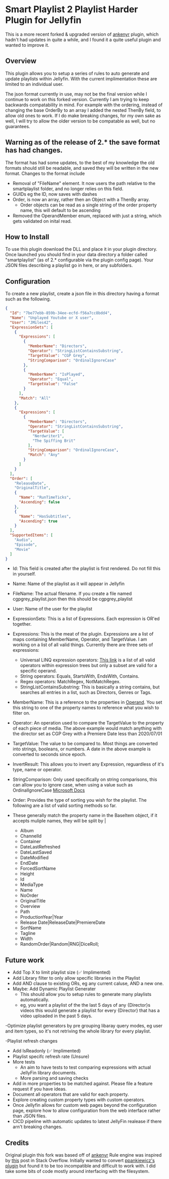 # Smart Playlist 2 Playlist Harder Plugin for Jellyfin

This is a more recent forked & upgraded version of [ankenyr](https://github.com/ankenyr/jellyfin-smartplaylist-plugin) plugin, which hadn't had updates in quite a while, and I found it a quite useful plugin and wanted to improve it.

## Overview

This plugin allows you to setup a series of rules to auto generate and update playlists within Jellyfin.
With the current implimentation these are limited to an individual user.

The json format currently in use, may not be the final version while I continue to work on this forked version.
Currently I am trying to keep backwards compatability in mind. For example with the ordering, instead of changing the base OrderBy to an array I added the nested ThenBy field, to allow old ones to work.
If I do make breaking changes, for my own sake as well, I will try to allow the older version to be compatable as well, but no guarantees. 


## Warning as of the release of 2.* the save format has had changes.
The format has had some updates, to the best of my knowledge the old formats should still be readable, and saved they will be written in the new format.
Changes to the format include
 - Removal of "FileName" element. It now users the path relative to the smartplaylist folder, and no longer relies on this field.
 - GUIDs eg the ID, now saves with dashes
 - Order, is now an array, rather then an Object with a ThenBy array.
   - Order objects can be read as a single string of the order property name, this will default to be ascending
 - Removed the OperandMember enum, replaced with just a string, which gets validated on inital read.

## How to Install

To use this plugin download the DLL and place it in your plugin directory. Once launched you should find in your data directory a folder called "smartplaylist" (as of 2.* configurable via the plugin config page). Your JSON files describing a playlist go in here, or any subfolders.

## Configuration

To create a new playlist, create a json file in this directory having a format such as the following.

```json
{
  "Id": "7be77ebb-859b-34ee-ecfd-f56a7cc8bdd4",
  "Name": "Unplayed Youtube or X user",
  "User": "JMiles42",
  "ExpressionSets": [
    {
      "Expressions": [
        {
          "MemberName": "Directors",
          "Operator": "StringListContainsSubstring",
          "TargetValue": "CGP Grey",
          "StringComparison": "OrdinalIgnoreCase"
        },
        {
          "MemberName": "IsPlayed",
          "Operator": "Equal",
          "TargetValue": "False"
        }
      ],
      "Match": "All"
    },
    {
      "Expressions": [
        {
          "MemberName": "Directors",
          "Operator": "StringListContainsSubstring",
          "TargetValue": [
            "Nerdwriter1",
            "The Spiffing Brit"
          ],
          "StringComparison": "OrdinalIgnoreCase",
          "Match": "Any"
        }
      ]
    }
  ],
  "Order": [
    "ReleaseDate",
    "OriginalTitle",
    {
      "Name": "RunTimeTicks",
      "Ascending": false
    },
    {
      "Name": "HasSubtitles",
      "Ascending": true
    }
  ],
  "SupportedItems": [
    "Audio",
    "Episode",
    "Movie"
  ]
}
```

- Id: This field is created after the playlist is first rendered. Do not fill this in yourself.
- Name: Name of the playlist as it will appear in Jellyfin
- FileName: The actual filename. If you create a file named cgpgrey_playlist.json then this should be cgpgrey_playlist
- User: Name of the user for the playlist
- ExpressionSets: This is a list of Expressions. Each expression is OR'ed together.
- Expressions: This is the meat of the plugin. Expressions are a list of maps containing MemberName, Operator, and TargetValue. I am working on a list of all valid things. Currently there are three sets of expressions:

  - Universal LINQ expression operators: [This link](https://docs.microsoft.com/en-us/dotnet/api/system.linq.expressions.expressiontype?redirectedfrom=MSDN&view=net-6.0) is a list of all valid operators within expression trees but only a subset are valid for a specific operand.
  - String operators: Equals, StartsWith, EndsWith, Contains.
  - Regex operators: MatchRegex, NotMatchRegex.
  - StringListContainsSubstring: This is basically a string contains, but searches all entries in a list, such as Directors, Genres or Tags.

- MemberName: This is a reference to the properties in [Operand](https://github.com/ankenyr/jellyfin-smartplaylist-plugin/blob/master/Jellyfin.Plugin.SmartPlaylist/QueryEngine/Operand.cs "Operand"). You set this string to one of the property names to reference what you wish to filter on.
- Operator: An operation used to compare the TargetValue to the property of each piece of media. The above example would match anything with the director set as CGP Grey with a Premiere Date less than 2020/07/01
- TargetValue: The value to be compared to. Most things are converted into strings, booleans, or numbers. A date in the above example is converted to seconds since epoch.
- InvertResult: This allows you to invert any Expression, reguardless of it's type, name or operator.
- StringComparison: Only used specifically on string comparisons, this can allow you to ignore case, when using a value such as OrdinalIgnoreCase [Microsoft Docs](https://learn.microsoft.com/en-us/dotnet/api/system.stringcomparer.ordinalignorecase?view=net-6.0)


- Order: Provides the type of sorting you wish for the playlist. The following are a list of valid sorting methods so far.
- These generally match the property name in the BaseItem object, if it accepts muliple names, they will  be split by |
  - Album
  - ChannelId
  - Container
  - DateLastRefreshed
  - DateLastSaved
  - DateModified
  - EndDate
  - ForcedSortName
  - Height
  - Id
  - MediaType
  - Name
  - NoOrder
  - OriginalTitle
  - Overview
  - Path
  - ProductionYear|Year
  - Release Date|ReleaseDate|PremiereDate
  - SortName
  - Tagline
  - Width
  - RandomOrder|Random|RNG|DiceRoll;

## Future work
- Add Top X to limit playlist size (✅ Implimented)
- Add Library filter to only allow specific libraries in the Playlist
- Add AND clause to existing ORs, eg any current caluse, AND a new one.
- Maybe: Add Dynamic Playlist Generater
  - This should allow you to setup rules to generate many playlists automatically.
  - eg, you want a playlist of the the last 5 days of any {Director}s videos
    this would generate a playlist for every {Director} that has a video uploaded in the past 5 days.

-Optimize playlist generators by pre grouping libaray query modes, eg user and item types, so it's not retriving the whole library for every playlist.

-Playlist refresh changes
  - Add IsReadonly (✅ Implimented)
  - Playlist specifc refresh rate (Unsure)
- More tests
  - An aim to have tests to test comparing expressions with actual JellyFin library documents.
  - More parsing and saving checks
- Add in more properties to be matched against. Please file a feature request if you have ideas.
- Document all operators that are valid for each property.
- Explore creating custom property types with custom operators.
- Once Jellyfin allows for custom web pages beyond the configuration page, explore how to allow configuration from the web interface rather than JSON files.
- CICD pipeline with automatic updates to latest JellyFin realease if there arn't breaking changes.

## Credits

Original plugin this fork was based off of [ankenyr](https://github.com/ankenyr/jellyfin-smartplaylist-plugin)
Rule engine was inspired by [this](https://stackoverflow.com/questions/6488034/how-to-implement-a-rule-engine "this") post in Stack Overflow.
Initially wanted to convert [ppankiewicz's plugin](https://github.com/ppankiewicz/Emby.SmartPlaylist.Plugin "ppankiewicz's plugin") but found it to be too incompatible and difficult to work with. I did take some bits of code mostly around interfacing with the filesystem.
